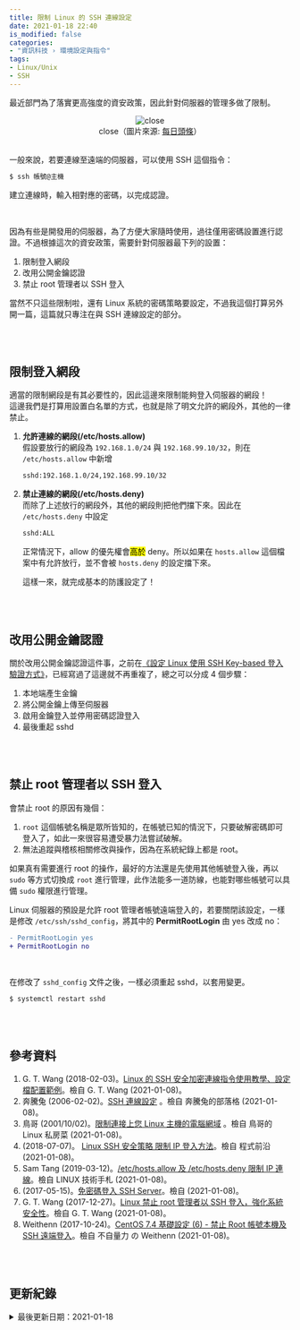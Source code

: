 ```yaml
---
title: 限制 Linux 的 SSH 連線設定
date: 2021-01-18 22:40
is_modified: false
categories:
- "資訊科技 › 環境設定與指令"
tags:
- Linux/Unix
- SSH
--- 
```


最近部門為了落實更高強度的資安政策，因此針對伺服器的管理多做了限制。

<!--more-->
<center> <img src="https://i.imgur.com/9bjRUwP.png" alt="close"></center>
<center class="imgtext">close（圖片來源: <a href="https://kknews.cc/zh-hk/news/5n5rpb8.html" class="imgtext">每日頭條</a>）</center>
<br>

一般來說，若要連線至遠端的伺服器，可以使用 SSH 這個指令：

```bash
$ ssh 帳號@主機
```

建立連線時，輸入相對應的密碼，以完成認證。

<br> 

因為有些是開發用的伺服器，為了方便大家隨時使用，過往僅用密碼設置進行認證。不過根據這次的資安政策，需要針對伺服器最下列的設置：

1. 限制登入網段
2. 改用公開金鑰認證
3. 禁止 root 管理者以 SSH 登入

當然不只這些限制啦，還有 Linux 系統的密碼策略要設定，不過我這個打算另外開一篇，這篇就只專注在與 SSH 連線設定的部分。
   
<br><br> 

## 限制登入網段

適當的限制網段是有其必要性的，因此這邊來限制能夠登入伺服器的網段！  
這邊我們是打算用設置白名單的方式，也就是除了明文允許的網段外，其他的一律禁止。

1. **允許連線的網段(/etc/hosts.allow)**  
    假設要放行的網段為 `192.168.1.0/24` 與 `192.168.99.10/32`，則在 `/etc/hosts.allow` 中新增

    ```bash
    sshd:192.168.1.0/24,192.168.99.10/32
    ```

2. **禁止連線的網段(/etc/hosts.deny)**  
    而除了上述放行的網段外，其他的網段則把他們擋下來。因此在 `/etc/hosts.deny` 中設定
    
    ```bash
    sshd:ALL
    ```
        
    正常情況下，allow 的優先權會<mark>高於</mark> deny。所以如果在 `hosts.allow` 這個檔案中有允許放行，並不會被 `hosts.deny` 的設定擋下來。 

    這樣一來，就完成基本的防護設定了！

<br><br> 

## 改用公開金鑰認證
 
關於改用公開金鑰認證這件事，之前在[《設定 Linux 使用 SSH Key-based 登入驗證方式》](/Configuring-SSH-Key-Based-Authentication-on-a-Linux)，已經寫過了這邊就不再重複了，總之可以分成 4 個步驟：

1. 本地端產生金鑰
2. 將公開金鑰上傳至伺服器
3. 啟用金鑰登入並停用密碼認證登入
4. 最後重起 sshd
 
<br><br> 

## 禁止 root 管理者以 SSH 登入

會禁止 root 的原因有幾個：
1. `root` 這個帳號名稱是眾所皆知的，在帳號已知的情況下，只要破解密碼即可登入了，如此一來很容易遭受暴力法嘗試破解。
2. 無法追蹤與稽核相關修改與操作，因為在系統紀錄上都是 root。

如果真有需要進行 root 的操作，最好的方法還是先使用其他帳號登入後，再以 `sudo` 等方式切換成 `root` 進行管理，此作法能多一道防線，也能對哪些帳號可以具備 `sudo` 權限進行管理。

Linux 伺服器的預設是允許 root 管理者帳號遠端登入的，若要關閉該設定，一樣是修改 `/etc/ssh/sshd_config`，將其中的 **PermitRootLogin** 由 yes 改成 no：
```diff
- PermitRootLogin yes
+ PermitRootLogin no
```
<br>

在修改了 `sshd_config` 文件之後，一樣必須重起 sshd，以套用變更。
```bash
$ systemctl restart sshd
```

<br><br>


## 參考資料 
1. G. T. Wang (2018-02-03)。[Linux 的 SSH 安全加密連線指令使用教學、設定檔配置範例](https://blog.gtwang.org/linux/ssh-command-tutorial-and-script-examples/)。檢自 G. T. Wang (2021-01-08)。
2. 奔騰兔 (2006-02-02)。[SSH 連線設定](https://pentiumto.pixnet.net/blog/post/47370617-ssh-%E9%80%A3%E7%B7%9A%E8%A8%AD%E5%AE%9A) 。檢自 奔騰兔的部落格 (2021-01-08)。
3. 鳥哥 (2001/10/02)。[限制連接上您 Linux 主機的電腦網域](http://linux.vbird.org/linux_security/old/04_2remove_services.php) 。檢自 鳥哥的 Linux 私房菜 (2021-01-08)。
4. (2018-07-07)。 [Linux SSH 安全策略 限制 IP 登入方法](https://codertw.com/%E4%BC%BA%E6%9C%8D%E5%99%A8/382291/)。檢自 程式前沿 (2021-01-08)。
5. Sam Tang (2019-03-12)。[/etc/hosts.allow 及 /etc/hosts.deny 限制 IP 連線](https://www.opencli.com/linux/etc-hosts-allow-and-etc-hosts-deny)。檢自 LINUX 技術手札 (2021-01-08)。
6. (2017-05-15)。[免密碼登入 SSH Server](http://blog.ilc.edu.tw/blog/index.php?op=printView&articleId=688203&blogId=25793)。檢自 (2021-01-08)。
7. G. T. Wang (2017-12-27)。[Linux 禁止 root 管理者以 SSH 登入，強化系統安全性](https://blog.gtwang.org/linux/howto-disable-ssh-root-login-in-linux/)。檢自 G. T. Wang (2021-01-08)。
8. Weithenn (2017-10-24)。[CentOS 7.4 基礎設定 (6) - 禁止 Root 帳號本機及 SSH 遠端登入](https://www.weithenn.org/2017/10/centos-74-journey-part06.html)。檢自 不自量力 の Weithenn (2021-01-08)。


<br><br> 

## 更新紀錄
<details class="update_stamp">
  <summary>最後更新日期：2021-01-18</summary>
  <ul>
    <li>2021-01-18 發布</li>
    <li>2021-01-08 完稿</li>
    <li>2021-01-08 起稿</li>
  </ul>
</details>
